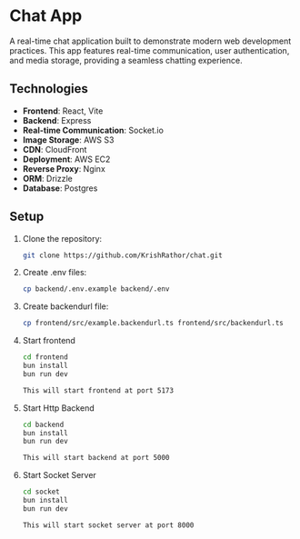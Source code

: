 # Chat App

A real-time chat application built to demonstrate modern web development practices. This app features real-time communication, user authentication, and media storage, providing a seamless chatting experience.

## Technologies

- **Frontend**: React, Vite
- **Backend**: Express
- **Real-time Communication**: Socket.io
- **Image Storage**: AWS S3
- **CDN**: CloudFront
- **Deployment**: AWS EC2
- **Reverse Proxy**: Nginx
- **ORM**: Drizzle
- **Database**: Postgres

## Setup

1. Clone the repository:
   ```bash
   git clone https://github.com/KrishRathor/chat.git

2. Create .env files:
    ```bash
    cp backend/.env.example backend/.env

3. Create backendurl file:
    ```bash
    cp frontend/src/example.backendurl.ts frontend/src/backendurl.ts

4. Start frontend
    ```bash
    cd frontend
    bun install
    bun run dev

   This will start frontend at port 5173

5. Start Http Backend
    ```bash
    cd backend
    bun install
    bun run dev

   This will start backend at port 5000

6. Start Socket Server
     ```bash
    cd socket
    bun install
    bun run dev

   This will start socket server at port 8000
